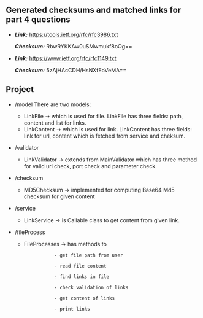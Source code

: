 **Generated checksums and matched links for part 4 questions**
------------------

 * ***Link:*** https://tools.ietf.org/rfc/rfc3986.txt

   ***Checksum:*** RbwRYKKAw0uSMwmukf8oOg==

* ***Link:*** https://www.ietf.org/rfc/rfc1149.txt

  ***Checksum:*** 5zAjHAcCDH/HsNXfEoVeMA==


**Project**
------------------

* /model 
   There are two models:
   * LinkFile -> which is used for file. LinkFile has three fields: path, content and list for links.
   * LinkContent -> which is used for link. LinkContent has three fields: link for url, content which is fetched from service and cheksum.
   
* /validator
   * LinkValidator -> extends from MainValidator which has three method for valid url check, port check and parameter check.
 
* /checksum
   * MD5Checksum -> implemented for computing Base64 Md5 checksum for given content
   
* /service
   * LinkService -> is Callable class to get content from given link.
   
* /fileProcess
   * FileProcesses -> has methods to
   
                    - get file path from user
                    
                    - read file content
                    
                    - find links in file
                    
                    - check validation of links
                    
                    - get content of links
                    
                    - print links
                    
              
   
                  



